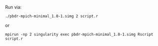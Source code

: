 Run via:

```
./pbdr-mpich-minimal_1.0-1.simg 2 script.r
```

or

```
mpirun -np 2 singularity exec pbdr-mpich-minimal_1.0-1.simg Rscript script.r
```
